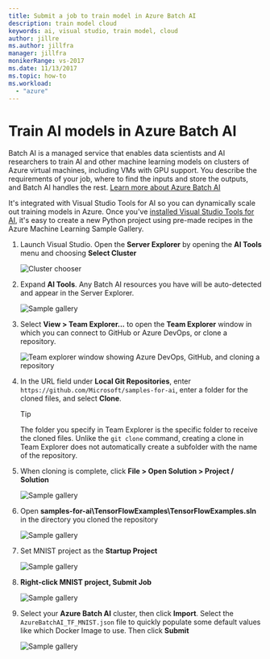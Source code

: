 ```yaml
---
title: Submit a job to train model in Azure Batch AI
description: train model cloud
keywords: ai, visual studio, train model, cloud
author: jillre
ms.author: jillfra
manager: jillfra
monikerRange: vs-2017
ms.date: 11/13/2017
ms.topic: how-to
ms.workload:
  - "azure"
---
```

# Train AI models in Azure Batch AI

Batch AI is a managed service that enables data scientists and AI researchers to train AI and other machine learning models on clusters of Azure virtual machines, including VMs with GPU support. You describe the requirements of your job, where to find the inputs and store the outputs, and Batch AI handles the rest. [Learn more about Azure Batch AI](/azure/batch-ai/overview)

It's integrated with Visual Studio Tools for AI so you can dynamically scale out training models in Azure.  Once you've [installed Visual Studio Tools for AI](installation.md), it's easy to create a new Python project using pre-made recipes in the Azure Machine Learning Sample Gallery.

1. Launch Visual Studio. Open the **Server Explorer** by opening the **AI Tools** menu and choosing **Select Cluster**

    ![Cluster chooser](media/train-model/select-cluster.png)

2. Expand **AI Tools**. Any Batch AI resources you have will be auto-detected and appear in the Server Explorer.

    ![Sample gallery](media/train-model/batchai.png)

3. Select **View > Team Explorer...** to open the **Team Explorer** window in which you can connect to GitHub or Azure DevOps, or clone a repository.

    ![Team explorer window showing Azure DevOps, GitHub, and cloning a repository](media/train-model/team-explorer-devops.png)

4. In the URL field under **Local Git Repositories**, enter `https://github.com/Microsoft/samples-for-ai`, enter a folder for the cloned files, and select **Clone**.

    > [!Tip]
    > The folder you specify in Team Explorer is the specific folder to receive the cloned files. Unlike the `git clone` command, creating a clone in Team Explorer does not automatically create a subfolder with the name of the repository.

5. When cloning is complete, click **File > Open Solution > Project / Solution**

    ![Sample gallery](media/train-model/open-solution.png)

6. Open **samples-for-ai\TensorFlowExamples\TensorFlowExamples.sln** in the directory you cloned the repository

    ![Sample gallery](media/train-model/tensorflowexamples.png)

7. Set MNIST project as the **Startup Project**

    ![Sample gallery](media/train-model/mnist-startup.png)

8. <strong>Right-click **MNIST project,** **Submit Job**</strong>

    ![Sample gallery](media/train-model/submit-job.png)
9. Select your **Azure Batch AI** cluster, then click **Import**. Select the `AzureBatchAI_TF_MNIST.json` file to quickly populate some default values like which Docker Image to use. Then click **Submit**

    ![Sample gallery](media/train-model/submit-batch.png)
